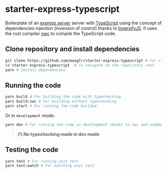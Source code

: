 # starter-express-typescript

Boilerplate of an [express server](https://expressjs.com/) server with [TypeScript](https://www.typescriptlang.org/) using the concept of dependencies injection (inversion of control) thanks to [InversifyJS](https://github.com/inversify/InversifyJS). It uses the rust compiler [swc](https://swc.rs/) to compile the TypeScript code.

## Clone repository and install dependencies

```sh
git clone https://github.com/maxgfr/starter-express-typescript # For cloning the repository
cd starter-express-typescript  # To navigate to the repository root
yarn # Install dependencies
```

## Running the code

```sh
yarn build # For building the code with typechecking
yarn build:swc # For building without typechecking
yarn start # For running the code builded
```

Or in `development` mode:

```sh
yarn dev # For running the code in development thanks to swc and nodemon
```

> **/!\ No typechecking made in dev mode**

## Testing the code

```sh
yarn test # For running unit test
yarn test:watch # For watching unit test
```
